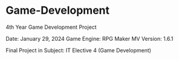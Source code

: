 # Game-Development
4th Year Game Development Project

Date: January 29, 2024
Game Engine: RPG Maker MV 
Version: 1.6.1

Final Project in
Subject: IT Elective 4 (Game Development)


